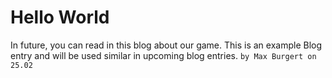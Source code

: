 # Hello World
In future, you can read in this blog about our game. This is an example Blog entry and will be used similar in upcoming blog entries.
`by Max Burgert on 25.02` 

